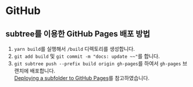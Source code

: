# GitHub

## subtree를 이용한 GitHub Pages 배포 방법
1. `yarn build`를 실행해서 `/build` 디렉토리를 생성합니다.
2. `git add build` 및 `git commit -m "docs: update ~~"`를 합니다.
3. `git subtree push --prefix build origin gh-pages`를 하여서 `gh-pages` 브랜치에 배포합니다.  
[Deploying a subfolder to GitHub Pages](https://gist.github.com/cobyism/4730490)를 참고하였습니다.